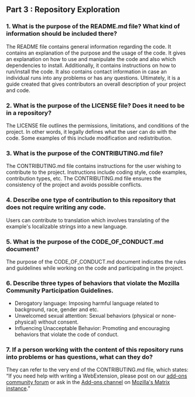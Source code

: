 ## Part 3 : Repository Exploration 

### 1. What is the purpose of the README.md file? What kind of information should be included there?

The README file contains general information regarding the code. It contains an explanation of the purpose and the usage of the code. It gives an explanation on how to use and manipulate the code and also which dependencies to install. Additionally, it contains instructions on how to run/install the code. It also contains contact information in case an individual runs into any problems or has any questions. Ultimately, it is a guide created that gives contributors an overall description of your project and code.  
    
### 2. What is the purpose of the LICENSE file? Does it need to be in a repository?

The LICENSE file outlines the permissions, limitations, and conditions of the project. In other words, it legally defines what the user can do with the code. Some examples of this include modification and redistribution. 

### 3. What is the purpose of the CONTRIBUTING.md file?

The CONTRIBUTING.md file contains instructions for the user wishing to contribute to the project. Instructions include coding style, code examples, contribution types, etc. The CONTRIBUTING.md file ensures the consistency of the project and avoids possible conflicts. 

### 4. Describe one type of contribution to this repository that does not require writing any code.

Users can contribute to translation which involves translating of the example's localizable strings into a new language.

### 5. What is the purpose of the CODE_OF_CONDUCT.md document?

The purpose of the CODE_OF_CONDUCT.md document indicates the rules and guidelines while working on the code and participating in the project.  

### 6. Describe three types of behaviors that violate the Mozilla Community Participation Guidelines.

* Derogatory language: Imposing harmful language related to background, race, gender and etc. 
* Unwelcomed sexual attention: Sexual behaviors (physical or none-physical) without consent. 
* Influencing Unacceptable Behavior: Promoting and encouraging behaviors that violate the code of conduct. 

### 7. If a person working with the content of this repository runs into problems or has questions, what can they do?

They can refer to the very end of the CONTRIBUTING.md file, which states: “If you need help with writing a WebExtension, please post on our [add-ons community forum](https://discourse.mozilla.org/c/add-ons/development/108) or ask in the [Add-ons channel](https://chat.mozilla.org/#/room/#addons:mozilla.org) on [Mozilla's Matrix instance](https://wiki.mozilla.org/Matrix).”

